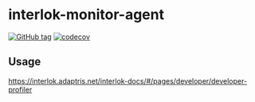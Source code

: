 # interlok-monitor-agent
[![GitHub tag](https://img.shields.io/github/tag/adaptris/interlok-monitor-agent.svg)](https://github.com/adaptris/interlok-monitor-agent/tags) [![codecov](https://codecov.io/gh/adaptris/interlok-monitor-agent/branch/develop/graph/badge.svg)](https://codecov.io/gh/adaptris/interlok-monitor-agent)


## Usage

https://interlok.adaptris.net/interlok-docs/#/pages/developer/developer-profiler

